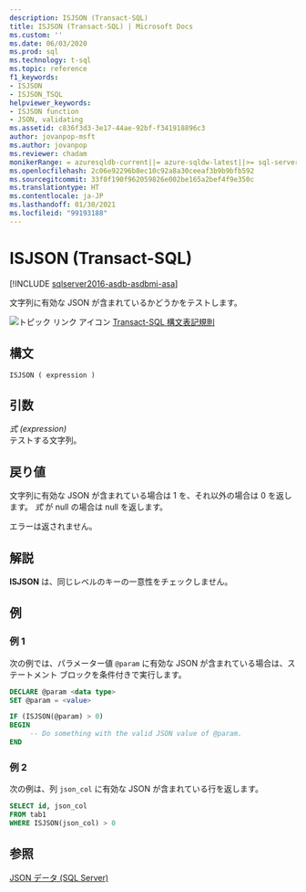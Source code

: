 ```yaml
---
description: ISJSON (Transact-SQL)
title: ISJSON (Transact-SQL) | Microsoft Docs
ms.custom: ''
ms.date: 06/03/2020
ms.prod: sql
ms.technology: t-sql
ms.topic: reference
f1_keywords:
- ISJSON
- ISJSON_TSQL
helpviewer_keywords:
- ISJSON function
- JSON, validating
ms.assetid: c836f3d3-3e17-44ae-92bf-f341918896c3
author: jovanpop-msft
ms.author: jovanpop
ms.reviewer: chadam
monikerRange: = azuresqldb-current||= azure-sqldw-latest||>= sql-server-2016||>= sql-server-linux-2017
ms.openlocfilehash: 2c06e92296b8ec10c92a8a30ceeaf3b9b9bfb592
ms.sourcegitcommit: 33f0f190f962059826e002be165a2bef4f9e350c
ms.translationtype: HT
ms.contentlocale: ja-JP
ms.lasthandoff: 01/30/2021
ms.locfileid: "99193188"
---
```

# <a name="isjson-transact-sql"></a>ISJSON (Transact-SQL)
[!INCLUDE [sqlserver2016-asdb-asdbmi-asa](../../includes/applies-to-version/sqlserver2016-asdb-asdbmi-asa.md)]

  文字列に有効な JSON が含まれているかどうかをテストします。  
  
 ![トピック リンク アイコン](../../database-engine/configure-windows/media/topic-link.gif "トピック リンク アイコン") [Transact-SQL 構文表記規則](../../t-sql/language-elements/transact-sql-syntax-conventions-transact-sql.md)  
  
## <a name="syntax"></a>構文  
  
```syntaxsql  
ISJSON ( expression )  
```  
  
## <a name="arguments"></a>引数
 *式 (expression)*  
 テストする文字列。  
  
## <a name="return-value"></a>戻り値  
 文字列に有効な JSON が含まれている場合は 1 を、それ以外の場合は 0 を返します。 *式* が null の場合は null を返します。  
  
 エラーは返されません。  
  
## <a name="remarks"></a>解説  
 **ISJSON** は、同じレベルのキーの一意性をチェックしません。  
  
## <a name="examples"></a>例  
  
### <a name="example-1"></a>例 1  
次の例では、パラメーター値 `@param` に有効な JSON が含まれている場合は、ステートメント ブロックを条件付きで実行します。  
  
```sql  
DECLARE @param <data type>
SET @param = <value>

IF (ISJSON(@param) > 0)  
BEGIN  
     -- Do something with the valid JSON value of @param.  
END
```  
  
### <a name="example-2"></a>例 2  
次の例は、列 `json_col` に有効な JSON が含まれている行を返します。  
  
```sql  
SELECT id, json_col
FROM tab1
WHERE ISJSON(json_col) > 0 
```  
  
## <a name="see-also"></a>参照  
 [JSON データ &#40;SQL Server&#41;](../../relational-databases/json/json-data-sql-server.md)  
  
  
